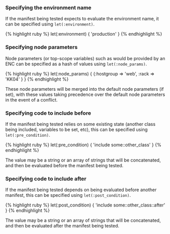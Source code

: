 ### Specifying the environment name

If the manifest being tested expects to evaluate the environment name, it can
be specified using `let(:environment)`.

{% highlight ruby %}
let(:environment) { 'production' }
{% endhighlight %}

### Specifying node parameters

Node parameters (or top-scope variables) such as would be provided by an ENC
can be specified as a hash of values using `let(:node_params)`.

{% highlight ruby %}
let(:node_params) { {:hostgroup => 'web', :rack => 'KK04' } }
{% endhighlight %}

These node parameters will be merged into the default node parameters (if set),
with these values taking precedence over the default node parameters in the
event of a conflict.

### Specifying code to include before

If the manifest being tested relies on some existing state (another class being
included, variables to be set, etc), this can be specified using
`let(:pre_condition)`.

{% highlight ruby %}
let(:pre_condition) { 'include some::other_class' }
{% endhighlight %}

The value may be a string or an array of strings that will be concatenated, and
then be evaluated before the manifest being tested.

### Specifying code to include after

If the manifest being tested depends on being evaluated before another
manifest, this can be specified using `let(:post_condition)`.

{% highlight ruby %}
let(:post_condition) { 'include some::other_class::after' }
{% endhighlight %}

The value may be a string or an array of strings that will be concatenated, and
then be evaluated after the manifest being tested.
